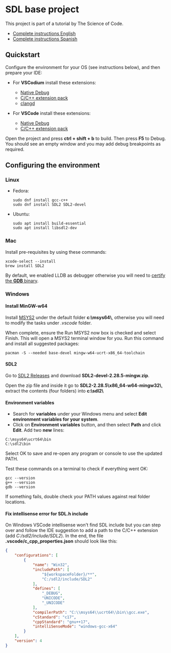 # SDL base project

This project is part of a tutorial by The Science of Code.

* [Complete instructions English](https://thescienceofcode.com/sdl-vscode-c-cpp-debug/)
* [Complete instructions Spanish](https://thescienceofcode.com/es/sdl-vscode-c-cpp-debug/)

## Quickstart

Configure the environment for your OS (see instructions below), and then prepare your IDE:

* For **VSCodium** install these extensions:
    * [Native Debug](https://open-vsx.org/extension/webfreak/debug)
    * [C/C++ extension pack](https://open-vsx.org/extension/franneck94/vscode-c-cpp-dev-extension-pack)
    * [clangd](https://open-vsx.org/extension/llvm-vs-code-extensions/vscode-clangd)

* For **VSCode** install these extensions:
    * [Native Debug](https://marketplace.visualstudio.com/items?itemName=webfreak.debug)
    * [C/C++ extension pack](https://marketplace.visualstudio.com/items?itemName=ms-vscode.cpptools-extension-pack)

Open the project and press **ctrl + shift + b** to build. Then press **F5** to Debug. You should see an empty window and you may add debug breakpoints as required.


## Configuring the environment

### Linux

* Fedora:
  ```
  sudo dnf install gcc-c++
  sudo dnf install SDL2 SDL2-devel
  ```

* Ubuntu:
  ```
  sudo apt install build-essential
  sudo apt install libsdl2-dev
  ```

### Mac

Install pre-requisites by using these commands:

```
xcode-select --install
brew install SDL2
```

By default, we enabled LLDB as debugger otherwise you will need to [certify the **GDB** binary](https://stackoverflow.com/questions/66470788/how-to-set-gdb-as-debugger-for-the-c-c-extension-pf-vscode-on-macos).

### Windows

#### Install MinGW-w64 

Install [MSYS2](https://www.msys2.org/) under the default folder **c:\\msys64\\**, otherwise you will need to modify the tasks under *.vscode* folder.

 When complete, ensure the Run MSYS2 now box is checked and select Finish. This will open a MSYS2 terminal window for you. Run this command and install all suggested packages:

 ```
 pacman -S --needed base-devel mingw-w64-ucrt-x86_64-toolchain
 ```

#### SDL2

Go to [SDL2 Releases](https://github.com/libsdl-org/SDL/releases/tag/release-2.28.5) and download **SDL2-devel-2.28.5-mingw.zip**.

Open the zip file and inside it go to **SDL2-2.28.5\\x86_64-w64-mingw32\\**, extract the contents (four folders) into **c:\sdl2\\**


#### Environment variables

* Search for **variables** under your Windows menu and select **Edit environment variables for your system**.
* Click on **Environment variables** button, and then select **Path** and click **Edit**. Add two **new** lines:

```
C:\msys64\ucrt64\bin
C:\sdl2\bin
```

Select OK to save and re-open any program or console to use the updated PATH.

Test these commands on a terminal to check if everything went OK:

```
gcc --version
g++ --version
gdb --version
```

If something fails, double check your PATH values against real folder locations.

#### Fix intellisense error for SDL.h include

On Windows VSCode intellisense won't find SDL include but you can step over and follow the IDE suggestion to add a path to the C/C++ extension (add *C:/sdl2/include/SDL2*). In the end, the file **.vscode/c_cpp_properties.json** should look like this:

```json
{
    "configurations": [
        {
            "name": "Win32",
            "includePath": [
                "${workspaceFolder}/**",
                "C:/sdl2/include/SDL2"
            ],
            "defines": [
                "_DEBUG",
                "UNICODE",
                "_UNICODE"
            ],
            "compilerPath": "C:\\msys64\\ucrt64\\bin\\gcc.exe",
            "cStandard": "c17",
            "cppStandard": "gnu++17",
            "intelliSenseMode": "windows-gcc-x64"
        }
    ],
    "version": 4
}
```
